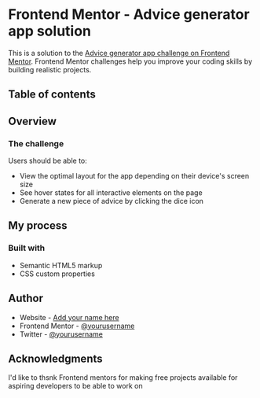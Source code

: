 # Frontend Mentor - Advice generator app solution

This is a solution to the [Advice generator app challenge on Frontend Mentor](https://www.frontendmentor.io/challenges/advice-generator-app-QdUG-13db). Frontend Mentor challenges help you improve your coding skills by building realistic projects.

## Table of contents

## Overview

### The challenge

Users should be able to:

- View the optimal layout for the app depending on their device's screen size
- See hover states for all interactive elements on the page
- Generate a new piece of advice by clicking the dice icon


## My process

### Built with

- Semantic HTML5 markup
- CSS custom properties


## Author

- Website - [Add your name here](https://realtemmysite.netlify.app)
- Frontend Mentor - [@yourusername](https://www.frontendmentor.io/profile/realtemmy)
- Twitter - [@yourusername](https://www.twitter.com/realtemmy_)


## Acknowledgments

I'd like to thsnk Frontend mentors for making free projects available for aspiring developers to be able to work on